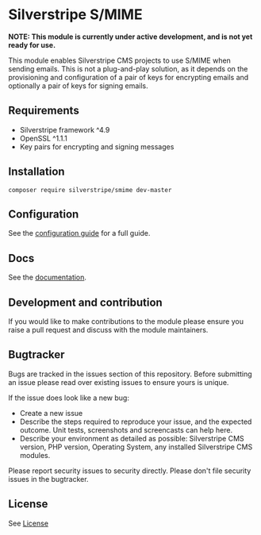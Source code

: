 # Silverstripe S/MIME

**NOTE: This module is currently under active development, and is not yet ready
for use.**

This module enables Silverstripe CMS projects to use S/MIME when sending emails.
This is not a plug-and-play solution, as it depends on the provisioning and
configuration of a pair of keys for encrypting emails and optionally a pair of
keys for signing emails.

## Requirements

* Silverstripe framework ^4.9
* OpenSSL ^1.1.1
* Key pairs for encrypting and signing messages

## Installation

```
composer require silverstripe/smime dev-master
```
## Configuration

See the [configuration guide](/docs/en/configuration.md) for a full guide.

## Docs

See the [documentation](/docs/en/index.md).

## Development and contribution

If you would like to make contributions to the module please ensure you raise a
pull request and discuss with the module maintainers.

## Bugtracker

Bugs are tracked in the issues section of this repository. Before submitting an
issue please read over existing issues to ensure yours is unique.

If the issue does look like a new bug:

 - Create a new issue
 - Describe the steps required to reproduce your issue, and the expected
   outcome. Unit tests, screenshots and screencasts can help here.
 - Describe your environment as detailed as possible: Silverstripe CMS version,
   PHP version, Operating System, any installed Silverstripe CMS modules.

Please report security issues to security directly. Please don't
file security issues in the bugtracker.

## License

See [License](license.md)
